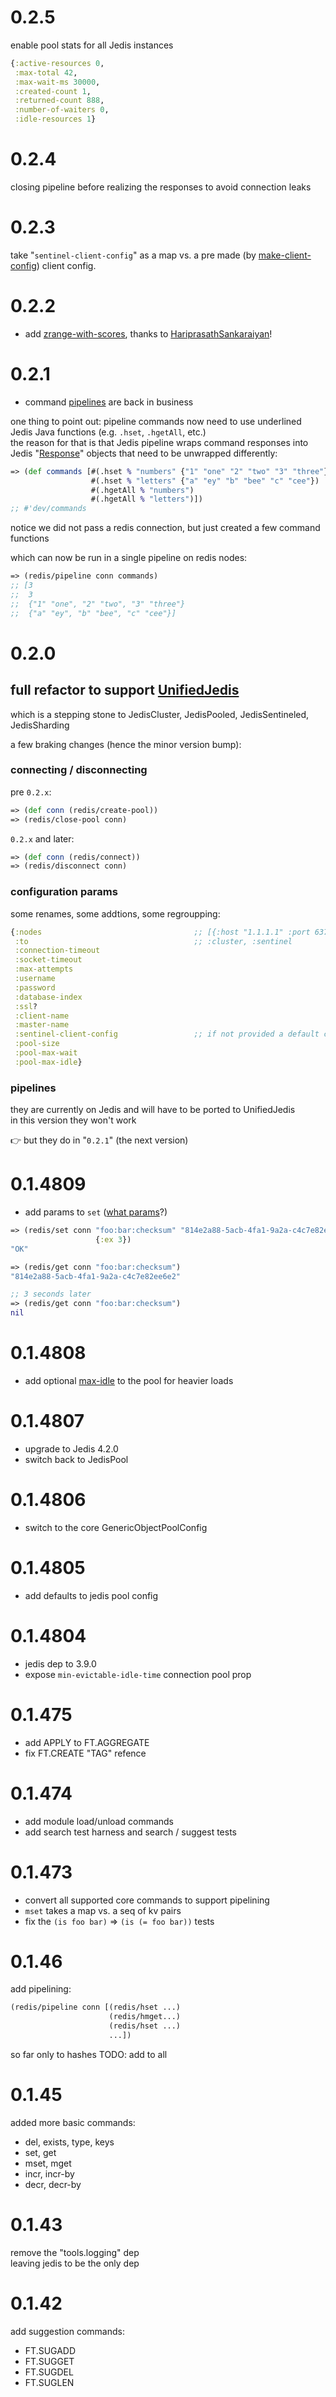 # 0.2.5

enable pool stats for all Jedis instances

```clojure
{:active-resources 0,
 :max-total 42,
 :max-wait-ms 30000,
 :created-count 1,
 :returned-count 888,
 :number-of-waiters 0,
 :idle-resources 1}
```

# 0.2.4

closing pipeline before realizing the responses
to avoid connection leaks

# 0.2.3

take "`sentinel-client-config`" as a map vs. a pre made (by [make-client-config](https://github.com/tolitius/obiwan/blob/d142203eeb29f080dae9dbb760606258d4126e97/src/obiwan/core.clj#L43-L63)) client config.

# 0.2.2

* add [zrange-with-scores](https://github.com/tolitius/obiwan/pull/6), thanks to [HariprasathSankaraiyan](https://github.com/HariprasathSankaraiyan)!

# 0.2.1

* command [pipelines](https://github.com/tolitius/obiwan#run-commands-in-a-pipeline) are back in business

one thing to point out: pipeline commands now need to use underlined Jedis Java functions (e.g. `.hset`, `.hgetAll`, etc.)<br/>
the reason for that is that Jedis pipeline wraps command responses into Jedis "[Response](https://javadoc.io/static/redis.clients/jedis/5.0.0-beta2/redis/clients/jedis/Response.html)" objects that need to be unwrapped differently:

```clojure
=> (def commands [#(.hset % "numbers" {"1" "one" "2" "two" "3" "three"})
                  #(.hset % "letters" {"a" "ey" "b" "bee" "c" "cee"})
                  #(.hgetAll % "numbers")
                  #(.hgetAll % "letters")])
;; #'dev/commands
```

notice we did not pass a redis connection, but just created a few command functions

which can now be run in a single pipeline on redis nodes:

```clojure
=> (redis/pipeline conn commands)
;; [3
;;  3
;;  {"1" "one", "2" "two", "3" "three"}
;;  {"a" "ey", "b" "bee", "c" "cee"}]
```

# 0.2.0

## full refactor to support [UnifiedJedis](https://javadoc.io/static/redis.clients/jedis/5.0.0-beta2/redis/clients/jedis/UnifiedJedis.html)

which is a stepping stone to JedisCluster, JedisPooled, JedisSentineled, JedisSharding

a few braking changes (hence the minor version bump):

### connecting / disconnecting

pre `0.2.x`:
```clojure
=> (def conn (redis/create-pool))
=> (redis/close-pool conn)
```

`0.2.x` and later:

```clojure
=> (def conn (redis/connect))
=> (redis/disconnect conn)
```

### configuration params

some renames, some addtions, some regroupping:

```clojure
{:nodes                                  ;; [{:host "1.1.1.1" :port 6379} {:host "2.2.2.2" :port 6380}]
 :to                                     ;; :cluster, :sentinel
 :connection-timeout
 :socket-timeout
 :max-attempts
 :username
 :password
 :database-index
 :ssl?
 :client-name
 :master-name
 :sentinel-client-config                 ;; if not provided a default config will be created if sentinel is used
 :pool-size
 :pool-max-wait
 :pool-max-idle}
```

### pipelines

they are currently on Jedis and will have to be ported to UnifiedJedis<br/>
in this version they won't work

:point_right: but they do in "`0.2.1`" (the next version)

# 0.1.4809

* add params to `set` ([what params](https://redis.io/commands/set/)?)

```clojure
=> (redis/set conn "foo:bar:checksum" "814e2a88-5acb-4fa1-9a2a-c4c7e82ee6e2"
                   {:ex 3})
"OK"

=> (redis/get conn "foo:bar:checksum")
"814e2a88-5acb-4fa1-9a2a-c4c7e82ee6e2"

;; 3 seconds later
=> (redis/get conn "foo:bar:checksum")
nil
```

# 0.1.4808

* add optional [max-idle](https://commons.apache.org/proper/commons-pool/apidocs/org/apache/commons/pool2/impl/GenericObjectPool.html#setMaxIdle-int-) to the pool for heavier loads

# 0.1.4807

* upgrade to Jedis 4.2.0
* switch back to JedisPool

# 0.1.4806

* switch to the core GenericObjectPoolConfig

# 0.1.4805

* add defaults to jedis pool config

# 0.1.4804

* jedis dep to 3.9.0
* expose `min-evictable-idle-time` connection pool prop

# 0.1.475

* add APPLY to FT.AGGREGATE
* fix FT.CREATE "TAG" refence

# 0.1.474

* add module load/unload commands
* add search test harness and search / suggest tests

# 0.1.473

* convert all supported core commands to support pipelining
* `mset` takes a map vs. a seq of kv pairs
* fix the `(is foo bar)` => `(is (= foo bar))` tests

# 0.1.46

add pipelining:

```clojure
(redis/pipeline conn [(redis/hset ...)
                      (redis/hmget...)
                      (redis/hset ...)
                      ...])
```

so far only to hashes
TODO: add to all

# 0.1.45

added more basic commands:

* del, exists, type, keys
* set, get
* mset, mget
* incr, incr-by
* decr, decr-by

# 0.1.43

remove the "tools.logging" dep<br/>
leaving jedis to be the only dep

# 0.1.42

add suggestion commands:

* FT.SUGADD
* FT.SUGGET
* FT.SUGDEL
* FT.SUGLEN
